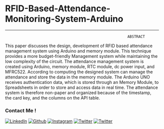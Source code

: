 # RFID-Based-Attendance-Monitoring-System-Arduino

---
                                                            ABSTRACT

This paper discusses the design, development of RFID based attendance management system using Arduino and memory module. This technique provides a more budget-friendly Management system while maintaining the low complexity of the circuit. The attendance management system is created using Arduino, memory module, RTC module, dc power input, and MFRC522. According to computing the designed system can manage the attendance and store the data in the memory module. The Arduino UNO receives authentication data, which is stored through an Memory Module, to Spreadsheets in order to store and access data in real time. The attendance system is therefore non-paper and organized because of the timestamp, the card key, and the columns on the API table.
### Contact Me !

[<img target="_blank" src="https://img.icons8.com/clouds/100/linkedin.png" title="LinkedIn">](https://www.linkedin.com/in/sriharsha-paruchuri/)
[<img target="_blank" src="https://img.icons8.com/clouds/100/github.png" title="Github">](https://github.com/Sriharsha-Paruchuri)
[<img target="_blank" src="https://img.icons8.com/clouds/100/instagram-new--v1.png" title="Instagram">](https://instagram.com/Sriharsha__P/)
[<img target="_blank" src="https://img.icons8.com/clouds/100/twitter-circled.png" title="Twitter">](https://twitter.com/SRIHARSHA__P)
[<img target="_blank" src="https://img.icons8.com/clouds/100/discord-logo.png" title="Twitter">](https://discordapp.com/users/500972847171371030)
